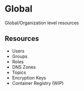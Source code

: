 # Global
Global/Organization level resources

## Resources
 * Users
 * Groups
 * Roles
 * DNS Zones
 * Topics
 * Encryption Keys
 * Container Registry (WIP)
